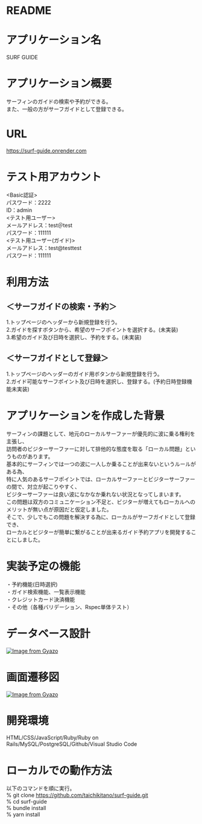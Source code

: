 # README

# アプリケーション名
  SURF GUIDE

# アプリケーション概要
  サーフィンのガイドの検索や予約ができる。  
  また、一般の方がサーフガイドとして登録できる。
# URL
  https://surf-guide.onrender.com
# テスト用アカウント  
  <Basic認証>  
  パスワード：2222  
  ID：admin  
  <テスト用ユーザー>  
  メールアドレス：test＠test  
  パスワード：111111  
  <テスト用ユーザー(ガイド)>  
  メールアドレス：test@testtest  
  パスワード：111111

# 利用方法
## ＜サーフガイドの検索・予約＞
  1.トップページのヘッダーから新規登録を行う。  
  2.ガイドを探すボタンから、希望のサーフポイントを選択する。(未実装)  
  3.希望のガイド及び日時を選択し、予約をする。(未実装)
## ＜サーフガイドとして登録＞
  1.トップページのヘッダーのガイド用ボタンから新規登録を行う。  
  2.ガイド可能なサーフポイント及び日時を選択し、登録する。(予約日時登録機能未実装)

# アプリケーションを作成した背景
  サーフィンの課題として、地元のローカルサーファーが優先的に波に乗る権利を主張し、  
  訪問者のビジターサーファーに対して排他的な態度を取る「ローカル問題」というものがあります。  
  基本的にサーフィンでは一つの波に一人しか乗ることが出来ないというルールがある為、  
  特に人気のあるサーフポイントでは、ローカルサーファーとビジターサーファーの間で、対立が起こりやすく、  
  ビジターサーファーは良い波になかなか乗れない状況となってしまいます。  
  この問題は双方のコミュニケーション不足と、ビジターが増えてもローカルへのメリットが無い点が原因だと仮定しました。  
  そこで、少しでもこの問題を解決する為に、ローカルがサーフガイドとして登録でき、  
  ローカルとビジターが簡単に繋がることが出来るガイド予約アプリを開発することにしました。  

# 実装予定の機能
  ・予約機能(日時選択)  
  ・ガイド検索機能、一覧表示機能  
  ・クレジットカード決済機能  
  ・その他（各種バリデーション、Rspec単体テスト）

# データベース設計
  [![Image from Gyazo](https://i.gyazo.com/92eb81a7a5275b02c638f262c6d90607.png)](https://gyazo.com/92eb81a7a5275b02c638f262c6d90607)

# 画面遷移図
  [![Image from Gyazo](https://i.gyazo.com/0f1253e389093ada3354c1a63cde8812.png)](https://gyazo.com/0f1253e389093ada3354c1a63cde8812)

# 開発環境
  HTML/CSS/JavaScript/Ruby/Ruby on Rails/MySQL/PostgreSQL/Github/Visual Studio Code

# ローカルでの動作方法
  以下のコマンドを順に実行。  
  % git clone https://github.com/taichikitano/surf-guide.git  
  % cd surf-guide  
  % bundle install  
  % yarn install  
